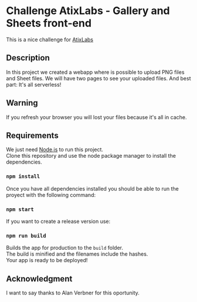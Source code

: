 # Challenge AtixLabs - Gallery and Sheets front-end

This is a nice challenge for [AtixLabs](https://www.linkedin.com/company/atix-labs/)

## Description

In this project we created a webapp where is possible to upload PNG files and Sheet files. We will have two pages to see your uploaded files. And best part: It's all serverless!

## Warning

If you refresh your browser you will lost your files because it's all in cache.

## Requirements

We just need [Node.js](https://nodejs.org) to run this project.\
Clone this repository and use the node package manager to install the dependencies.

### `npm install`

Once you have all dependencies installed you should be able to run the proyect with the following command:

### `npm start`

If you want to create a release version use:

### `npm run build`

Builds the app for production to the `build` folder.\
The build is minified and the filenames include the hashes.\
Your app is ready to be deployed!

## Acknowledgment

I want to say thanks to Alan Verbner for this oportunity.
